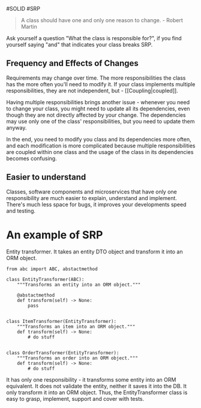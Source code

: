 #SOLID #SRP

>A class should have one and only one reason to change. - Robert Martin

Ask yourself a question "What the class is responsible for?", if you find yourself saying "and" that indicates your class breaks SRP.

## Frequency and Effects of Changes
Requirements may change over time.
The more responsibilities the class has the more often you'll need to modify it.
If your class implements multiple responsibilities, they are not independent, but - [[Coupling|coupled]].

Having multiple responsibilities brings another issue - whenever you need to change your class, you might need to update all its dependencies, even though they are not directly affected by your change.
The dependencies may use only one of the class' responsibilities, but you need to update them anyway.

In the end, you need to modify you class and its dependencies more often, and each modification is more complicated because multiple responsibilities are coupled within one class and the usage of the class in its dependencies becomes confusing.

## Easier to understand
Classes, software components and microservices that have only one responsibility are much easier to explain, understand and implement.
There's much less space for bugs, it improves your developments speed and testing.

# An example of SRP

Entity transformer. It takes an entity DTO object and transform it into an ORM object.

```
from abc import ABC, abstactmethod

class EntityTransformer(ABC):
	"""Transforms an entity into an ORM object."""

	@abstactmethod
	def transform(self) -> None:
		pass


class ItemTransformer(EntityTransformer):
	"""Transforms an item into an ORM object."""
	def transform(self) -> None:
		# do stuff


class OrderTransformer(EntityTransformer):
	"""Transforms an order into an ORM object."""
	def transform(self) -> None:
		# do stuff
```

It has only one responsibility - it transforms some entity into an ORM equivalent.
It does not validate the entity, neither it saves it into the DB. It only transform it into an ORM object.
Thus, the EntityTransformer class is easy to grasp, implement, support and cover with tests.